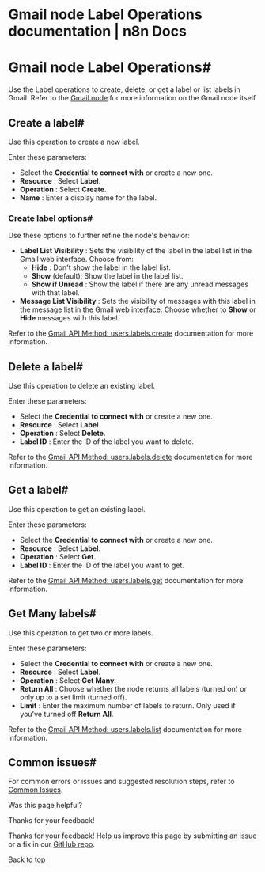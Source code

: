 # Gmail node Label Operations documentation | n8n Docs

[ ](https://github.com/n8n-io/n8n-docs/edit/main/docs/integrations/builtin/app-nodes/n8n-nodes-base.gmail/label-operations.md "Edit this page")

# Gmail node Label Operations#

Use the Label operations to create, delete, or get a label or list labels in Gmail. Refer to the [Gmail node](../) for more information on the Gmail node itself.

## Create a label#

Use this operation to create a new label.

Enter these parameters:

  * Select the **Credential to connect with** or create a new one.
  * **Resource** : Select **Label**.
  * **Operation** : Select **Create**.
  * **Name** : Enter a display name for the label.

### Create label options#

Use these options to further refine the node's behavior:

  * **Label List Visibility** : Sets the visibility of the label in the label list in the Gmail web interface. Choose from:
    * **Hide** : Don't show the label in the label list.
    * **Show** (default): Show the label in the label list.
    * **Show if Unread** : Show the label if there are any unread messages with that label.
  * **Message List Visibility** : Sets the visibility of messages with this label in the message list in the Gmail web interface. Choose whether to **Show** or **Hide** messages with this label.

Refer to the [Gmail API Method: users.labels.create](https://developers.google.com/gmail/api/reference/rest/v1/users.labels/create) documentation for more information.

## Delete a label#

Use this operation to delete an existing label.

Enter these parameters:

  * Select the **Credential to connect with** or create a new one.
  * **Resource** : Select **Label**.
  * **Operation** : Select **Delete**.
  * **Label ID** : Enter the ID of the label you want to delete.

Refer to the [Gmail API Method: users.labels.delete](https://developers.google.com/gmail/api/reference/rest/v1/users.labels/delete) documentation for more information.

## Get a label#

Use this operation to get an existing label.

Enter these parameters:

  * Select the **Credential to connect with** or create a new one.
  * **Resource** : Select **Label**.
  * **Operation** : Select **Get**.
  * **Label ID** : Enter the ID of the label you want to get.

Refer to the [Gmail API Method: users.labels.get](https://developers.google.com/gmail/api/reference/rest/v1/users.labels/get) documentation for more information.

## Get Many labels#

Use this operation to get two or more labels.

Enter these parameters:

  * Select the **Credential to connect with** or create a new one.
  * **Resource** : Select **Label**.
  * **Operation** : Select **Get Many**.
  * **Return All** : Choose whether the node returns all labels (turned on) or only up to a set limit (turned off).
  * **Limit** : Enter the maximum number of labels to return. Only used if you've turned off **Return All**.

Refer to the [Gmail API Method: users.labels.list](https://developers.google.com/gmail/api/reference/rest/v1/users.labels/list) documentation for more information.

## Common issues#

For common errors or issues and suggested resolution steps, refer to [Common Issues](../common-issues/).

Was this page helpful? 

Thanks for your feedback! 

Thanks for your feedback! Help us improve this page by submitting an issue or a fix in our [GitHub repo](https://github.com/n8n-io/n8n-docs). 

Back to top